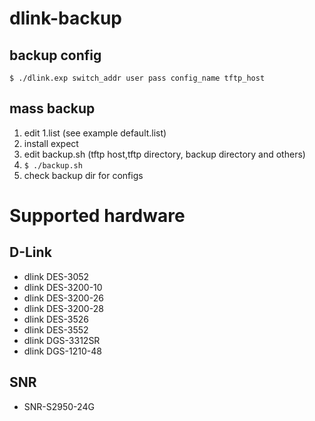 dlink-backup
============

backup config
-------------

    $ ./dlink.exp switch_addr user pass config_name tftp_host


mass backup
-----------

1. edit 1.list (see example default.list)
2. install expect
3. edit backup.sh (tftp host,tftp directory, backup directory and others)
4. ```$ ./backup.sh```
5. check backup dir for configs


Supported hardware
==================


D-Link
------

* dlink DES-3052
* dlink DES-3200-10
* dlink DES-3200-26
* dlink DES-3200-28
* dlink DES-3526
* dlink DES-3552
* dlink DGS-3312SR
* dlink DGS-1210-48

SNR
---

* SNR-S2950-24G
